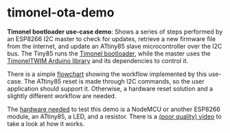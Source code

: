 # timonel-ota-demo #
**Timonel bootloader use-case demo**: Shows a series of steps performed by an ESP8266 I2C master to check for updates, retrieve a new firmware file from the internet, and update an ATtiny85 slave microcontroller over the I2C bus. The Tiny85 runs the [Timonel bootloader](https://github.com/casanovg/timonel), while the master uses the [TimonelTWIM Arduino library](https://github.com/casanovg/Nb_TimonelTwiM) and its dependencies to control it.

There is a simple [flowchart](https://github.com/casanovg/timonel-ota-demo/tree/master/diagrams) showing the workflow implemented by this use-case. The ATtiny85 reset is made through I2C commands, so the user application should support it. Otherwise, a hardware reset solution and a slightly different workflow are needed.

The [hardware needed](https://github.com/casanovg/timonel-ota-demo/blob/media/Timonel-OTA-Demo-Setup-Pic3.jpg) to test this demo is a NodeMCU or another ESP8266 module, an ATtiny85, a LED, and a resistor. There is a [(poor quality) video](https://www.youtube.com/watch?v=4Jkap5PMG0U&cc_load_policy=1) to take a look at how it works.
